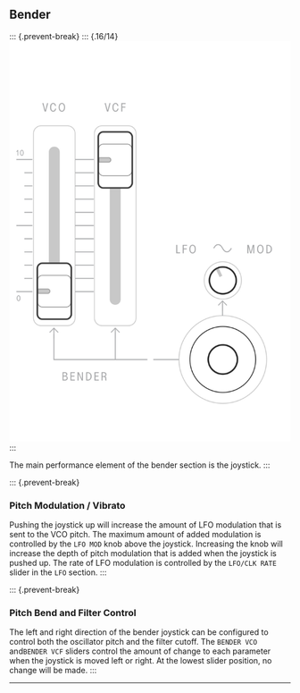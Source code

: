 ## Bender

<article>

::: {.prevent-break}
::: {.16/14}
![FIGURE 1.11](assets/sb01-bender.svg)
:::

The main performance element of the bender section is the joystick.
:::

::: {.prevent-break}
### Pitch Modulation / Vibrato

Pushing the joystick up will increase the amount of LFO modulation that is sent to the VCO pitch. The maximum amount of added modulation is controlled by the `LFO MOD` knob above the joystick. Increasing the knob will increase the depth of pitch modulation that is added when the joystick is pushed up. The rate of LFO modulation is controlled by the `LFO/CLK RATE` slider in the `LFO` section.
:::

::: {.prevent-break}
### Pitch Bend and Filter Control

The left and right direction of the bender joystick can be configured to control both the oscillator pitch and the filter cutoff. The `BENDER VCO` and`BENDER VCF` sliders control the amount of change to each parameter when the joystick is moved left or right. At the lowest slider position, no change will be made.
:::

</article>

---

